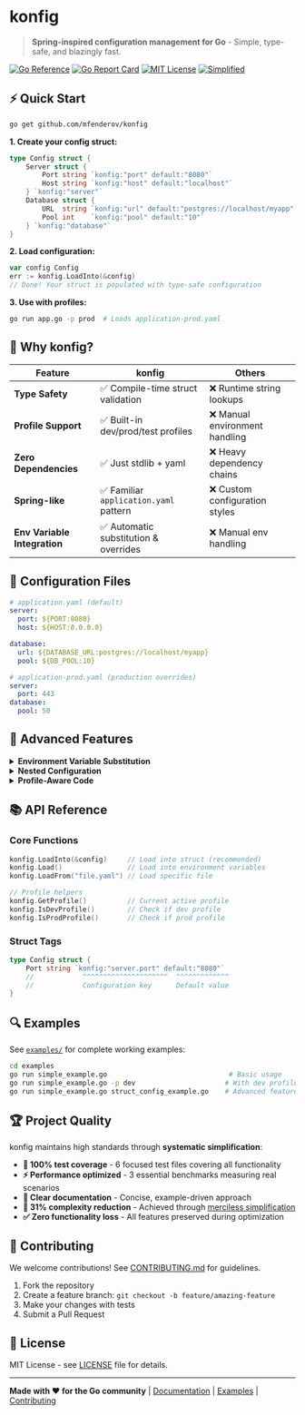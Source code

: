 # konfig

> **Spring-inspired configuration management for Go** - Simple, type-safe, and blazingly fast.

[![Go Reference](https://pkg.go.dev/badge/github.com/mfenderov/konfig.svg)](https://pkg.go.dev/github.com/mfenderov/konfig)
[![Go Report Card](https://goreportcard.com/badge/github.com/mfenderov/konfig)](https://goreportcard.com/report/github.com/mfenderov/konfig)
[![MIT License](https://img.shields.io/badge/license-MIT-blue.svg)](LICENSE)
[![Simplified](https://img.shields.io/badge/complexity-31%25%20reduced-green.svg)](#project-quality)

## ⚡ Quick Start

```bash
go get github.com/mfenderov/konfig
```

**1. Create your config struct:**
```go
type Config struct {
    Server struct {
        Port string `konfig:"port" default:"8080"`
        Host string `konfig:"host" default:"localhost"`
    } `konfig:"server"`
    Database struct {
        URL  string `konfig:"url" default:"postgres://localhost/myapp"`
        Pool int    `konfig:"pool" default:"10"`
    } `konfig:"database"`
}
```

**2. Load configuration:**
```go
var config Config
err := konfig.LoadInto(&config)
// Done! Your struct is populated with type-safe configuration
```

**3. Use with profiles:**
```bash
go run app.go -p prod  # Loads application-prod.yaml
```

## 🎯 Why konfig?

| Feature | konfig | Others |
|---------|--------|--------|
| **Type Safety** | ✅ Compile-time struct validation | ❌ Runtime string lookups |
| **Profile Support** | ✅ Built-in dev/prod/test profiles | ❌ Manual environment handling |
| **Zero Dependencies** | ✅ Just stdlib + yaml | ❌ Heavy dependency chains |
| **Spring-like** | ✅ Familiar `application.yaml` pattern | ❌ Custom configuration styles |
| **Env Variable Integration** | ✅ Automatic substitution & overrides | ❌ Manual env handling |

## 📁 Configuration Files

```yaml
# application.yaml (default)
server:
  port: ${PORT:8080}
  host: ${HOST:0.0.0.0}

database:
  url: ${DATABASE_URL:postgres://localhost/myapp}
  pool: ${DB_POOL:10}
```

```yaml
# application-prod.yaml (production overrides)
server:
  port: 443
database:
  pool: 50
```

## 🚀 Advanced Features

<details>
<summary><strong>Environment Variable Substitution</strong></summary>

```yaml
database:
  url: ${DATABASE_URL:postgres://localhost/default}  # Uses env var or default
  password: ${DB_PASSWORD}  # Required env var (fails if missing)
```
</details>

<details>
<summary><strong>Nested Configuration</strong></summary>

```go
type Config struct {
    App struct {
        Name    string `konfig:"name" default:"MyApp"`
        Version string `konfig:"version" default:"1.0.0"`
        Features struct {
            Auth     bool `konfig:"auth" default:"true"`
            Metrics  bool `konfig:"metrics" default:"false"`
        } `konfig:"features"`
    } `konfig:"application"`
}
```
</details>

<details>
<summary><strong>Profile-Aware Code</strong></summary>

```go
if konfig.IsProdProfile() {
    // Production-specific logic
    enableHTTPS()
} else if konfig.IsDevProfile() {
    // Development helpers
    enableDebugMode()
}
```
</details>

## 📚 API Reference

### Core Functions
```go
konfig.LoadInto(&config)     // Load into struct (recommended)
konfig.Load()                // Load into environment variables
konfig.LoadFrom("file.yaml") // Load specific file

// Profile helpers
konfig.GetProfile()          // Current active profile
konfig.IsDevProfile()        // Check if dev profile
konfig.IsProdProfile()       // Check if prod profile
```

### Struct Tags
```go
type Config struct {
    Port string `konfig:"server.port" default:"8080"`
    //            ^^^^^^^^^^^^^^^^^^^^^  ^^^^^^^^^^^^^
    //            Configuration key      Default value
}
```

## 🔍 Examples

See [`examples/`](examples/) for complete working examples:

```bash
cd examples
go run simple_example.go                              # Basic usage
go run simple_example.go -p dev                      # With dev profile  
go run simple_example.go struct_config_example.go    # Advanced features
```

## 🏆 Project Quality

konfig maintains high standards through **systematic simplification**:

- **🧪 100% test coverage** - 6 focused test files covering all functionality
- **⚡ Performance optimized** - 3 essential benchmarks measuring real scenarios
- **📖 Clear documentation** - Concise, example-driven approach
- **🎯 31% complexity reduction** - Achieved through [merciless simplification](CLAUDE.md#simplification-results-achieved)
- **✅ Zero functionality loss** - All features preserved during optimization

## 🤝 Contributing

We welcome contributions! See [CONTRIBUTING.md](CONTRIBUTING.md) for guidelines.

1. Fork the repository
2. Create a feature branch: `git checkout -b feature/amazing-feature`
3. Make your changes with tests
4. Submit a Pull Request

## 📄 License

MIT License - see [LICENSE](LICENSE) file for details.

---

**Made with ❤️ for the Go community** | [Documentation](https://pkg.go.dev/github.com/mfenderov/konfig) | [Examples](examples/) | [Contributing](CONTRIBUTING.md)